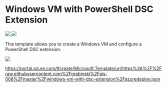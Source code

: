 # Windows VM with PowerShell DSC Extension

<a href="https://portal.azure.com/#create/Microsoft.Template/uri/https://raw.githubusercontent.com/LODSContent/ChallengeLabs_Resources/master/2ais-008/2windows-vm-with-dsc-extension/azuredeploy.json" target="_blank">
    <img src="http://azuredeploy.net/deploybutton.png"/>
</a>
<a href="http://armviz.io/#/?load=https%3A%2F%2Fraw.githubusercontent.com%2Fraw.githubusercontent.com/LODSContent/ChallengeLabs_Resources/master/ais-008/windows-vm-with-dsc-extension/azuredeploy.json" target="_blank">
    <img src="http://armviz.io/visualizebutton.png"/>
</a>

This template allows you to create a Windows VM and configure a PowerShell DSC extension.

<a href="https://portal.azure.com/#create/Microsoft.Template/uri/https%3A%2F%2Fraw.githubusercontent.com%2Fgrabinski%2Fais-008%2Fmaster%2Fwindows-vm-with-dsc-extension%2Fazuredeploy.json" target="_blank">
    <img src="http://azuredeploy.net/deploybutton.png"/>
</a>

https://portal.azure.com/#create/Microsoft.Template/uri/https%3A%2F%2Fraw.githubusercontent.com%2Fgrabinski%2Fais-008%2Fmaster%2Fwindows-vm-with-dsc-extension%2Fazuredeploy.json
